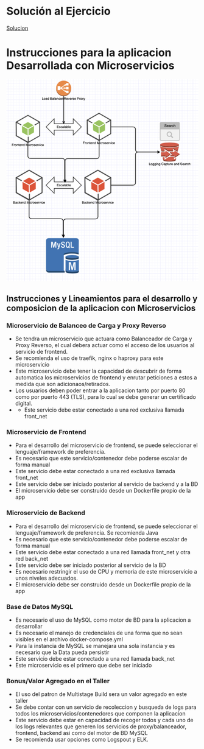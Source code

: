 # Solución al Ejercicio
[Solucion](Evicencia%20Solucion/README.md)

# Instrucciones para la aplicacion Desarrollada con Microservicios




![Diagrama de Arquitectura](./diagrama.png)


## Instrucciones y Lineamientos para el desarrollo y composicion de la aplicacion con Microservicios

### Microservicio de Balanceo de Carga y Proxy Reverso

- Se tendra un microservicio que actuara como Balanceador de Carga y Proxy Reverso, el cual debera actuar como el acceso de los usuarios al servicio de frontend.
- Se recomienda el uso de traefik, nginx o haproxy para este microservicio
- Este microservicio debe tener la capacidad de descubrir de forma automatica los microservicios de frontend y enrutar peticiones a estos a medida que son adicionaos/retirados.
- Los usuarios deben poder entrar a la aplicacion tanto por puerto 80 como por puerto 443 (TLS), para lo cual se debe generar un certificado digital.
-  - Este servicio debe estar conectado a una red exclusiva llamada front_net

### Microservicio de Frontend

- Para el desarrollo del microservicio de frontend, se puede seleccionar el lenguaje/framework de preferencia.
- Es necesario que este servicio/contenedor debe poderse escalar de forma manual
- Este servicio debe estar conectado a una red exclusiva llamada front_net
- Este servicio debe ser iniciado posterior al servicio de backend y a la BD
- El microservicio debe ser construido desde un Dockerfile propio de la app

### Microservicio de Backend

- Para el desarrollo del microservicio de frontend, se puede seleccionar el lenguaje/framework de preferencia. Se recomienda Java
- Es necesario que este servicio/contenedor debe poderse escalar de forma manual
- Este servicio debe estar conectado a una red llamada front_net y otra red back_net
- Este servicio debe ser iniciado posterior al servicio de la BD
- Es necesario restringir el uso de CPU y memoria de este microservicio a unos niveles adecuados.
- El microservicio debe ser construido desde un Dockerfile propio de la app

### Base de Datos MySQL

- Es necesario el uso de MySQL como motor de BD para la aplicacion a desarrollar
- Es necesario el manejo de credenciales de una forma que no sean visibles en el archivo docker-compose.yml
- Para la instancia de MySQL se manejara una sola instancia y es necesario que la Data pueda persistir
- Este servicio debe estar conectado a una red llamada back_net
- Este microservicio es el primero que debe ser iniciado


### Bonus/Valor Agregado en el Taller

- El uso del patron de Multistage Build sera un valor agregado en este taller
- Se debe contar con un servicio de recoleccion y busqueda de logs para todos los microservicios/contenedores que componen la aplicacion
- Este servicio debe estar en capacidad de recoger todos y cada uno de los logs relevantes que generen los servicios de proxy/balanceador, frontend, backend asi como del motor de BD MySQL
- Se recomienda usar opciones como Logspout y ELK. 